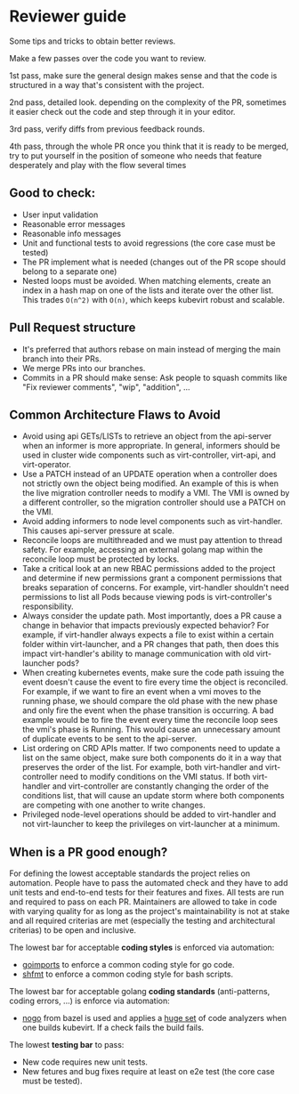 # Reviewer guide

Some tips and tricks to obtain better reviews.

Make a few passes over the code you want to review.

1st pass, make sure the general design makes sense and that the code is structured in a way that's consistent with the project.

2nd pass, detailed look. depending on the complexity of the PR, sometimes it easier check out the code and step through it in your editor.

3rd pass, verify diffs from previous feedback rounds.

4th pass, through the whole PR once you think that it is ready to be merged, try to put yourself in the position of someone who needs that feature desperately and play with the flow several times

## Good to check:

* User input validation
* Reasonable error messages
* Reasonable info messages
* Unit and functional tests to avoid regressions (the core case must be tested)
* The PR implement what is needed (changes out of the PR scope should belong to a separate one)
* Nested loops must be avoided. When matching elements, create an
  index in a hash map on one of the lists and iterate over the other list. This
  trades `O(n^2)` with `O(n)`, which keeps kubevirt robust and scalable.

## Pull Request structure

* It's preferred that authors rebase on main instead of merging the main branch into their PRs.
* We merge PRs into our branches.
* Commits in a PR should make sense: Ask people to squash commits like "Fix reviewer comments", "wip", "addition", ...

## Common Architecture Flaws to Avoid

* Avoid using api GETs/LISTs to retrieve an object from the api-server when an informer is more appropriate. In general, informers should be used in cluster wide components such as virt-controller, virt-api, and virt-operator.
* Use a PATCH instead of an UPDATE operation when a controller does not strictly own the object being modified. An example of this is when the live migration controller needs to modify a VMI. The VMI is owned by a different controller, so the migration controller should use a PATCH on the VMI.
* Avoid adding informers to node level components such as virt-handler. This causes api-server pressure at scale.
* Reconcile loops are multithreaded and we must pay attention to thread safety. For example, accessing an external golang map within the reconcile loop must be protected by locks.
* Take a critical look at an new RBAC permissions added to the project and determine if new permissions grant a component permissions that breaks separation of concerns. For example, virt-handler shouldn't need permissions to list all Pods because viewing pods is virt-controller's responsibility.
* Always consider the update path. Most importantly, does a PR cause a change in behavior that impacts previously expected behavior? For example, if virt-handler always expects a file to exist within a certain folder within virt-launcher, and a PR changes that path, then does this impact virt-handler's ability to manage communication with old virt-launcher pods?
* When creating kubernetes events, make sure the code path issuing the event doesn't cause the event to fire every time the object is reconciled. For example, if we want to fire an event when a vmi moves to the running phase, we should compare the old phase with the new phase and only fire the event when the phase transition is occurring. A bad example would be to fire the event every time the reconcile loop sees the vmi's phase is Running. This would cause an unnecessary amount of duplicate events to be sent to the api-server.
* List ordering on CRD APIs matter. If two components need to update a list on the same object, make sure both components do it in a way that preserves the order of the list. For example, both virt-handler and virt-controller need to modify conditions on the VMI status. If both virt-handler and virt-controller are constantly changing the order of the conditions list, that will cause an update storm where both components are competing with one another to write changes.
* Privileged node-level operations should be added to virt-handler and not virt-launcher to keep the privileges on virt-launcher at a minimum.

## When is a PR good enough?

For defining the lowest acceptable standards the project relies on automation.
People have to pass the automated check and they have to add unit tests and
end-to-end tests for their features and fixes. All tests are run and required
to pass on each PR.
Maintainers are allowed to take in code with varying quality for as long as the
project's maintainability is not at stake and all required criterias are met
(especially the testing and architectural criterias) to be open and inclusive.

The lowest bar for acceptable **coding styles** is enforced via automation:
* [goimports](https://pkg.go.dev/golang.org/x/tools/cmd/goimports) to enforce a common coding style for go code.
* [shfmt](https://github.com/mvdan/sh) to enforce a common coding style for bash scripts.

The lowest bar for acceptable golang **coding standards** (anti-patterns, coding errors, ...) is enforce via automation:
* [nogo](https://github.com/bazelbuild/rules_go/blob/master/go/nogo.rst) from
  bazel is used and applies a [huge set](https://github.com/kubevirt/kubevirt/blob/main/nogo_config.json) of code
  analyzers when one builds kubevirt. If a check fails the build fails.

The lowest **testing bar** to pass:
* New code requires new unit tests.
* New fetures and bug fixes require at least on e2e test (the core case must be tested).
